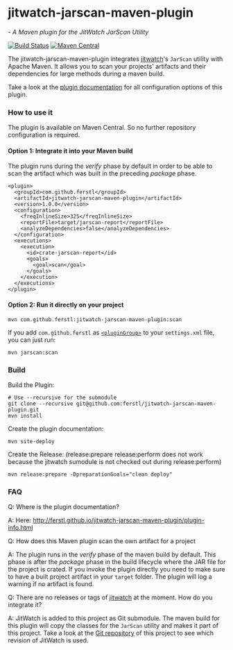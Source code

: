 # jitwatch-jarscan-maven-plugin
*- A Maven plugin for the JitWatch JarScan Utility*

[![Build Status](https://travis-ci.org/ferstl/jitwatch-jarscan-maven-plugin.svg?branch=master)](https://travis-ci.org/ferstl/jitwatch-jarscan-maven-plugin) [![Maven Central](https://maven-badges.herokuapp.com/maven-central/com.github.ferstl/jitwatch-jarscan-maven-plugin/badge.svg)](https://maven-badges.herokuapp.com/maven-central/com.github.ferstl/jitwatch-jarscan-maven-plugin)

The jitwatch-jarscan-maven-plugin integrates [jitwatch](https://github.com/AdoptOpenJDK/jitwatch)'s `JarScan` utility with Apache Maven.
It allows you to scan your projects' artifacts and their dependencies for large methods during a maven build.

Take a look at the [plugin documentation](http://ferstl.github.io/jitwatch-jarscan-maven-plugin/plugin-info.html) for all configuration options of this plugin.

### How to use it

The plugin is available on Maven Central. So no further repository configuration is required.

#### Option 1: Integrate it into your Maven build
The plugin runs during the *verify* phase by default in order to be able to scan the artifact which was built in the preceding *package* phase.

    <plugin>
      <groupId>com.github.ferstl</groupId>
      <artifactId>jitwatch-jarscan-maven-plugin</artifactId>
      <version>1.0.0</version>
      <configuration>
        <freqInlineSize>325</freqInlineSize>
        <reportFile>target/jarscan-report</reportFile>
        <analyzeDependencies>false</analyzeDependencies>
      </configuration>
      <executions>
        <execution>
          <id>crate-jarscan-report</id>
          <goals>
            <goal>scan</goal>
          </goals>
        </execution>
      </executions>
    </plugin>

#### Option 2: Run it directly on your project

    mvn com.github.ferstl:jitwatch-jarscan-maven-plugin:scan
    
If you add `com.github.ferstl` as [`<pluginGroup>`](https://maven.apache.org/settings.html#Plugin_Groups) to your `settings.xml` file, you can just run:

    mvn jarscan:scan

### Build

Build the Plugin:

    # Use --recursive for the submodule
    git clone --recursive git@github.com:ferstl/jitwatch-jarscan-maven-plugin.git
    mvn install

Create the plugin documentation:

    mvn site-deploy
    
Create the Release:
(release:prepare release:perform does not work because the jitwatch sumodule is not checked out during release:perform)

    mvn release:prepare -DpreparationGoals="clean deploy"


### FAQ

Q: Where is the plugin documentation?

A: Here: http://ferstl.github.io/jitwatch-jarscan-maven-plugin/plugin-info.html

Q: How does this Maven plugin scan the own artifact for a project
 
A: The plugin runs in the *verify* phase of the maven build by default. This phase is after the *package* phase in the build lifecycle where the JAR file for the project is crated. If you invoke the plugin directly you need to make sure to have a built project artifact in your `target` folder. The plugin will log a warning if no artifact is found.
 
Q: There are no releases or tags of [jitwatch](https://github.com/AdoptOpenJDK/jitwatch) at the moment. How do you integrate it?
 
A: JitWatch is added to this project as Git submodule. The maven build for this plugin will copy the classes for the `JarScan` utility and makes it part of this project.
 Take a look at the [Git repository](https://github.com/ferstl/jitwatch-jarscan-maven-plugin) of this project to see which revision of JitWatch is used.
 

